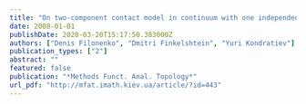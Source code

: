 ```yaml
---
title: "On two-component contact model in continuum with one independent component"
date: 2008-01-01
publishDate: 2020-03-20T15:17:50.383000Z
authors: ["Denis Filonenko", "Dmitri Finkelshtein", "Yuri Kondratiev"]
publication_types: ["2"]
abstract: ""
featured: false
publication: "*Methods Funct. Anal. Topology*"
url_pdf: "http://mfat.imath.kiev.ua/article/?id=443"
---
```


